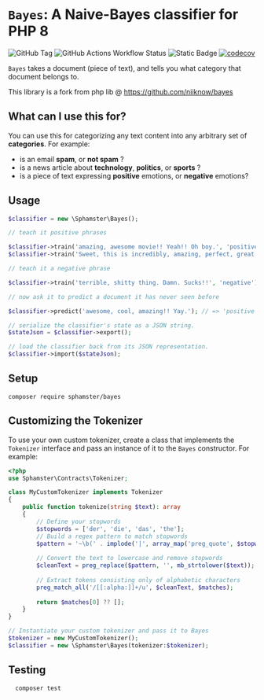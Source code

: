 # `Bayes`: A Naive-Bayes classifier for PHP 8

![GitHub Tag](https://img.shields.io/github/v/tag/sphamster/bayes)
![GitHub Actions Workflow Status](https://img.shields.io/github/actions/workflow/status/sphamster/bayes/test.yml)
![Static Badge](https://img.shields.io/badge/license-MIT-blue?style=flat)
[![codecov](https://codecov.io/gh/sphamster/bayes/graph/badge.svg?token=LUNB5R5SKZ)](https://codecov.io/gh/sphamster/bayes)

`Bayes` takes a document (piece of text), and tells you what category that document belongs to.

This library is a fork from php lib @ https://github.com/niiknow/bayes

## What can I use this for?

You can use this for categorizing any text content into any arbitrary set of **categories**. For example:

- is an email **spam**, or **not spam** ?
- is a news article about **technology**, **politics**, or **sports** ?
- is a piece of text expressing **positive** emotions, or **negative** emotions?

## Usage

```php
$classifier = new \Sphamster\Bayes();

// teach it positive phrases

$classifier->train('amazing, awesome movie!! Yeah!! Oh boy.', 'positive');
$classifier->train('Sweet, this is incredibly, amazing, perfect, great!!', 'positive');

// teach it a negative phrase

$classifier->train('terrible, shitty thing. Damn. Sucks!!', 'negative');

// now ask it to predict a document it has never seen before

$classifier->predict('awesome, cool, amazing!! Yay.'); // => 'positive'

// serialize the classifier's state as a JSON string.
$stateJson = $classifier->export();

// load the classifier back from its JSON representation.
$classifier->import($stateJson);

```

## Setup

```
composer require sphamster/bayes
```

## Customizing the Tokenizer

To use your own custom tokenizer, create a class that implements the `Tokenizer` interface and pass an instance of it to
the `Bayes` constructor. For example:

```php
<?php
use Sphamster\Contracts\Tokenizer;

class MyCustomTokenizer implements Tokenizer
{
    public function tokenize(string $text): array
    {
        // Define your stopwords
        $stopwords = ['der', 'die', 'das', 'the'];
        // Build a regex pattern to match stopwords
        $pattern = '~\b(' . implode('|', array_map('preg_quote', $stopwords)) . ')\b~i';
        
        // Convert the text to lowercase and remove stopwords
        $cleanText = preg_replace($pattern, '', mb_strtolower($text));
        
        // Extract tokens consisting only of alphabetic characters
        preg_match_all('/[[:alpha:]]+/u', $cleanText, $matches);
        
        return $matches[0] ?? [];
    }
}

// Instantiate your custom tokenizer and pass it to Bayes
$tokenizer = new MyCustomTokenizer();
$classifier = new \Sphamster\Bayes(tokenizer:$tokenizer);

```

## Testing

```bash
  composer test
```
